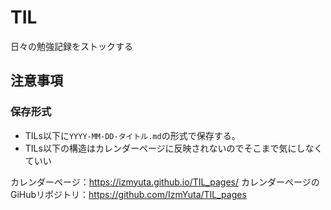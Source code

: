 # TIL
日々の勉強記録をストックする

## 注意事項
### 保存形式
- TILs以下に``YYYY-MM-DD-タイトル.md``の形式で保存する。
- TILs以下の構造はカレンダーページに反映されないのでそこまで気にしなくていい

カレンダーページ：https://izmyuta.github.io/TIL_pages/
カレンダーページのGiHubリポジトリ：https://github.com/IzmYuta/TIL_pages

